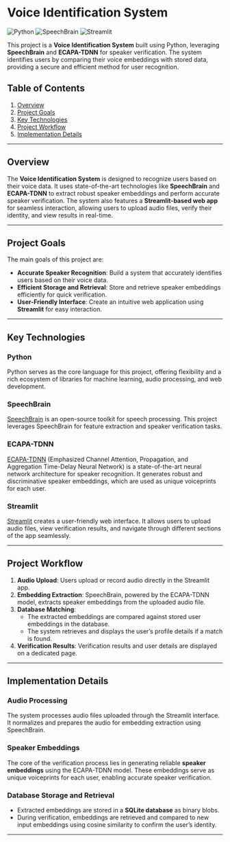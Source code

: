 # Voice Identification System

![Python](https://img.shields.io/badge/Python-3.8%2B-blue) 
![SpeechBrain](https://img.shields.io/badge/SpeechBrain-v0.5%2B-green) 
![Streamlit](https://img.shields.io/badge/Streamlit-v1.12%2B-orange)

This project is a **Voice Identification System** built using Python, leveraging **SpeechBrain** and **ECAPA-TDNN** for speaker verification. The system identifies users by comparing their voice embeddings with stored data, providing a secure and efficient method for user recognition.

## Table of Contents
1. [Overview](#overview)
2. [Project Goals](#project-goals)
3. [Key Technologies](#key-technologies)
4. [Project Workflow](#project-workflow)
5. [Implementation Details](#implementation-details)

---

## Overview

The **Voice Identification System** is designed to recognize users based on their voice data. It uses state-of-the-art technologies like **SpeechBrain** and **ECAPA-TDNN** to extract robust speaker embeddings and perform accurate speaker verification. The system also features a **Streamlit-based web app** for seamless interaction, allowing users to upload audio files, verify their identity, and view results in real-time.

---

## Project Goals

The main goals of this project are:
- **Accurate Speaker Recognition**: Build a system that accurately identifies users based on their voice data.
- **Efficient Storage and Retrieval**: Store and retrieve speaker embeddings efficiently for quick verification.
- **User-Friendly Interface**: Create an intuitive web application using **Streamlit** for easy interaction.

---

## Key Technologies

### Python
Python serves as the core language for this project, offering flexibility and a rich ecosystem of libraries for machine learning, audio processing, and web development.

### SpeechBrain
[SpeechBrain](https://speechbrain.github.io/) is an open-source toolkit for speech processing. This project leverages SpeechBrain for feature extraction and speaker verification tasks.

### ECAPA-TDNN
[ECAPA-TDNN](https://arxiv.org/abs/2005.07143) (Emphasized Channel Attention, Propagation, and Aggregation Time-Delay Neural Network) is a state-of-the-art neural network architecture for speaker recognition. It generates robust and discriminative speaker embeddings, which are used as unique voiceprints for each user.

### Streamlit
[Streamlit](https://streamlit.io/) creates a user-friendly web interface. It allows users to upload audio files, view verification results, and navigate through different sections of the app seamlessly.

---

## Project Workflow

1. **Audio Upload**: Users upload or record audio directly in the Streamlit app.
2. **Embedding Extraction**: SpeechBrain, powered by the ECAPA-TDNN model, extracts speaker embeddings from the uploaded audio file.
3. **Database Matching**:
   - The extracted embeddings are compared against stored user embeddings in the database.
   - The system retrieves and displays the user’s profile details if a match is found.
4. **Verification Results**: Verification results and user details are displayed on a dedicated page.

---

## Implementation Details

### Audio Processing
The system processes audio files uploaded through the Streamlit interface. It normalizes and prepares the audio for embedding extraction using SpeechBrain.

### Speaker Embeddings
The core of the verification process lies in generating reliable **speaker embeddings** using the ECAPA-TDNN model. These embeddings serve as unique voiceprints for each user, enabling accurate speaker verification.

### Database Storage and Retrieval
- Extracted embeddings are stored in a **SQLite database** as binary blobs.
- During verification, embeddings are retrieved and compared to new input embeddings using cosine similarity to confirm the user’s identity.

---
